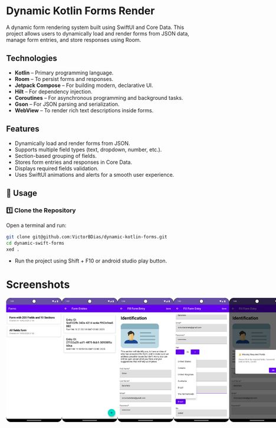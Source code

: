 # Dynamic Kotlin Forms Render

A dynamic form rendering system built using SwiftUI and Core Data. This project allows users to dynamically load and render forms from JSON data, manage form entries, and store responses using Room.

## Technologies

- **Kotlin** – Primary programming language.
- **Room** – To persist forms and responses.
- **Jetpack Compose** – For building modern, declarative UI.
- **Hilt** – For dependency injection.
- **Coroutines** – For asynchronous programming and background tasks.
- **Gson** – For JSON parsing and serialization.
- **WebView** – To render rich text descriptions inside forms.

## Features

- Dynamically load and render forms from JSON.
- Supports multiple field types (text, dropdown, number, etc.).
- Section-based grouping of fields.
- Stores form entries and responses in Core Data.
- Displays required fields validation.
- Uses SwiftUI animations and alerts for a smooth user experience.

## 📖 Usage

### 1️⃣ Clone the Repository

Open a terminal and run:

```bash
git clone git@github.com:VictorBDias/dynamic-kotlin-forms.git
cd dynamic-swift-forms
xed .
```
- Run the project using Shift + F10 or android studio play button.

# Screenshots
<div style="display: flex; justify-content: space-between;">
  <img src="app/src/main/assets/Screenshot1.png" width="30%" />
  <img src="app/src/main/assets/Screenshot2.png" width="30%" />
  <img src="app/src/main/assets/Screenshot3.png" width="30%" />
  <img src="app/src/main/assets/Screenshot4.png" width="30%" />
  <img src="app/src/main/assets/Screenshot5.png" width="30%" />

</div>

